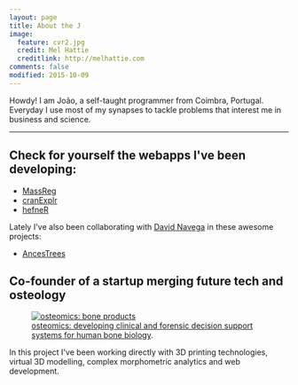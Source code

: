 ```yaml
---
layout: page
title: About the J
image:
  feature: cvr2.jpg
  credit: Mel Hattie
  creditlink: http://melhattie.com
comments: false
modified: 2015-10-09
---
```


Howdy! I am João, a self-taught programmer from Coimbra, Portugal. Everyday I use most of my synapses to tackle problems that interest me in business and science.

---

## Check for yourself the webapps I've been developing:

* [MassReg](http://apps.osteomics.com/MassReg)
* [cranExplr](http://apps.osteomics.com/cranExplr/)
* [hefneR](http://apps.osteomics.com/hefner-app) 

Lately I've also been collaborating with [David Navega](https://github.com/dsnavega) in these awesome projects:

<!---
* [rASUDAS](https://dsnavega.shinyapps.io/r-asudas-app/)
-->
* [AncesTrees](https://apps.osteomics.com/AncesTrees)



## Co-founder of a startup merging future tech and osteology

<figure>
	<a href="http://osteomics.com" target="_blank"><img src="http://jcoelho.com/images/osteomicsLogo.png" alt="osteomics: bone products"></a>
	<figcaption><a href="http://osteomics.com" target="_blank" title="osteomics">osteomics: developing clinical and forensic decision support systems for human bone biology</a>.</figcaption>
</figure>

In this project I've been working directly with 3D printing technologies, virtual 3D modelling, complex morphometric analytics and web development.

